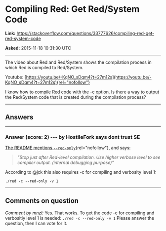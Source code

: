 # Compiling Red: Get Red/System Code

**Link:**
<https://stackoverflow.com/questions/33777626/compiling-red-get-red-system-code>

**Asked:** 2015-11-18 10:31:30 UTC

------------------------------------------------------------------------

The video about Red and Red/System shows the compilation process in
which Red is compiled to Red/System.

Youtube:
[https://youtu.be/-KqNO_sDqm4?t=27m12s](https://youtu.be/-KqNO_sDqm4?t=27m12s){rel="nofollow"}

I know how to compile Red code with the -c option. Is there a way to
output the Red/System code that is created during the compilation
process?

------------------------------------------------------------------------

## Answers

------------------------------------------------------------------------

### Answer (score: 2) --- by HostileFork says dont trust SE

[The README mentions
`--red-only`](https://github.com/red/red){rel="nofollow"}, and says:

> *\"Stop just after Red-level compilation. Use higher verbose level to
> see compiler output. (internal debugging purpose)\"*

According to \@jck this also requires -c for compiling and verbosity
level 1:

    ./red -c --red-only -v 1

------------------------------------------------------------------------

## Comments on question

*Comment by mnzl:* Yes. That works. To get the code -c for compiling and
verbositiy level 1 is needed: `./red -c --red-only -v 1` Please answer
the question, then I can vote for it.
